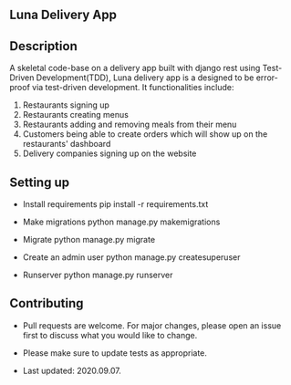 ## Luna Delivery App

## Description
A skeletal code-base on a delivery app built with django rest using Test-Driven Development(TDD), Luna delivery app is a designed to be error-proof via test-driven development.
It functionalities include:
1. Restaurants signing up
2. Restaurants creating menus
3. Restaurants adding and removing meals from their menu
4. Customers being able to create orders which will show up on the restaurants' dashboard
5. Delivery companies signing up on the website


##  Setting up
- Install requirements
  pip install -r requirements.txt
 
- Make migrations
  python manage.py makemigrations
  
- Migrate
  python manage.py migrate
  
- Create an admin user
  python manage.py createsuperuser
   
- Runserver
  python manage.py runserver

## Contributing
- Pull requests are welcome. For major changes, please open an issue first to discuss what you would like to change.

- Please make sure to update tests as appropriate.

- Last updated: 2020.09.07.


